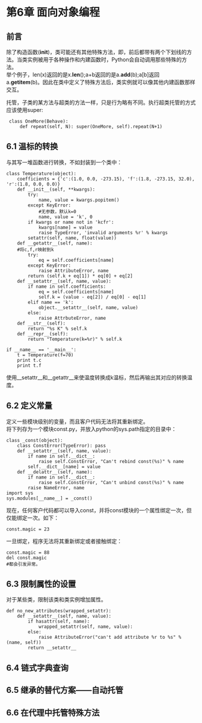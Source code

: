 第6章 面向对象编程
==================
前言
-----
除了构造函数(__init__)，类可能还有其他特殊方法，即，前后都带有两个下划线的方法。当类实例被用于各种操作和内建函数时，Python会自动调用那些特殊的方法。  
举个例子，len(x)返回的是x.__len__();a+b返回的是a.__add__(b);a[b]返回a.__getitem__(b)。因此在类中定义了特殊方法后，类实例就可以像其他内建函数那样交互。  

 托管，子类的某方法与超类的方法一样，只是行为略有不同。执行超类托管的方式应该使用super:

     class OneMore(Behave):
         def repeat(self, N): super(OneMore, self).repeat(N+1)


6.1 温标的转换
---------------
与其写一堆函数进行转换，不如封装到一个类中：

    class Temperature(object):
        coefficients = {'c':(1.0, 0.0, -273.15), 'f':(1.8, -273.15, 32.0), 'r':(1.8, 0.0, 0.0)}
        def __init__(self, **kwargs):
            try:
                name, value = kwargs.popitem()
            except KeyError:
                #无参数，默认k=0
                name, value = 'k', 0
            if kwargs or name not in 'kcfr':
                kwargs[name] = value
                raise TypeError, 'invalid arguments %r' % kwargs
            setattr(self, name, float(value))
        def __getattr__(self, name):
        #将c,f,r映射到k
            try:
                eq = self.coefficients[name]
            except KeyError:
                raise AttributeError, name
            return (self.k + eq[1]) * eq[0] + eq[2]
        def __setattr__(self, name, value):
            if name in self.coefficients:
                eq = self.coefficients[name]
                self.k = (value - eq[2]) / eq[0] - eq[1]
            elif name == 'k':
                object.__setattr__(self, name, value)
            else:
                raise AttrbuteError, name
        def __str__(self):
            return "%s K" % self.k
        def __repr__(self):
            return "Temperature(k=%r)" % self.k

    if __name__ == '__main__':
        t = Temperature(f=70)
        print t.c
        print t.f

使用__setattr__和__getattr__来使温度转换成k温标，然后再输出其对应的转换温度。

6.2 定义常量
---------------
定义一些模块级别的变量，而且客户代码无法将其重新绑定。  
将下列存为一个模块const.py，并放入python的sys.path指定的目录中：

    class _const(object):
        class ConstError(TypeError): pass
        def __setattr__(self, name, value):
            if name in self.__dict__:
                raise self.ConstError, "Can't rebind const(%s)" % name
            self.__dict__[name] = value
        def __delattr__(self, name):
            if name in self.__dict__:
                raise self.ConstError, "Can't unbind const(%s)" % name
            raise NameError, name
    import sys
    sys.modules[__name__] = _const()

现在，任何客户代码都可以导入const，并将const模块的一个属性绑定一次，但仅能绑定一次。如下：

    const.magic = 23  

一旦绑定，程序无法将其重新绑定或者接触绑定：  
    
    const.magic = 88  
    del const.magic  
    #都会引发异常。

6.3 限制属性的设置
-------------------
对于某些类，限制该类和类实例增加属性。  

    def no_new_attributes(wrapped_setattr):
        def __setattr__(self, name, value):
            if hasattr(self, name):
                wrapped_setattr(self, name, value):
            else:
                raise AttributeError("can't add attribute %r to %s" % (name, self))
            return __setattr__

6.4 链式字典查询
----------------


6.5 继承的替代方案——自动托管
----------------------------

6.6 在代理中托管特殊方法
--------------------------


